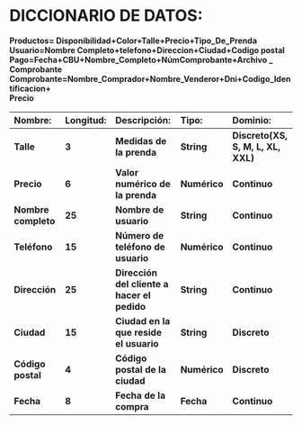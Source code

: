 # 

# DICCIONARIO DE DATOS:

**Productos= Disponibilidad+Color+Talle+Precio+Tipo\_De\_Prenda**  
**Usuario=Nombre Completo+telefono+Direccion+Ciudad+Codigo postal**  
**Pago=Fecha+CBU+Nombre\_Completo+NúmComprobante+Archivo \_ Comprobante**  
**Comprobante=Nombre\_Comprador+Nombre\_Venderor+Dni+Codigo\_Identificacion+**  
**Precio**

| Nombre: | Longitud: | Descripción: | Tipo: | Dominio:  |
| :---- | :---- | :---- | :---- | :---- |
| **Talle** | **3** | **Medidas de la prenda** | **String** | **Discreto(XS, S, M, L, XL, XXL)** |
| **Precio** | **6** | **Valor numérico de la prenda** | **Numérico** | **Continuo** |
| **Nombre completo** | **25** | **Nombre de usuario**  | **String** | **Continuo** |
| **Teléfono** | **15** | **Número de teléfono de usuario** | **Numérico** | **Continuo** |
| **Dirección** | **25** | **Dirección del cliente a hacer el pedido** | **String** | **Continuo** |
| **Ciudad** | **15** | **Ciudad en la que reside el usuario** | **String** | **Discreto** |
| **Código postal**  | **4** | **Código postal de la ciudad** | **Numérico** | **Discreto** |
| **Fecha** | **8** | **Fecha de la compra** | **Fecha** | **Continuo**  |

